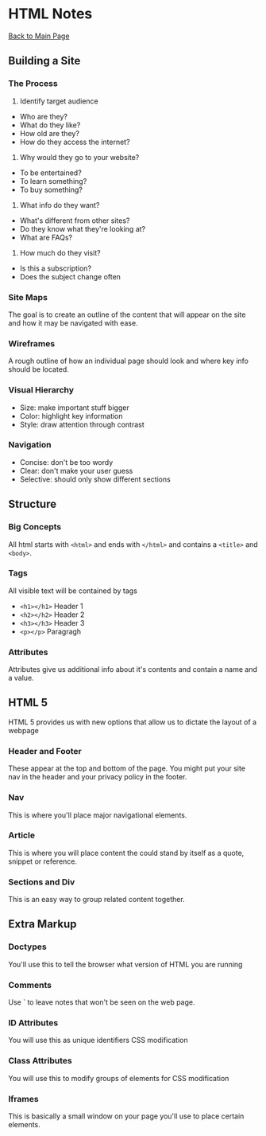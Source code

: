 # HTML Notes

[Back to Main Page](README.md)

## Building a Site

### The Process

1. Identify target audience

- Who are they?
- What do they like?
- How old are they?
- How do they access the internet?

1. Why would they go to your website?

- To be entertained?
- To learn something?
- To buy something?

1. What info do they want?

- What's different from other sites?
- Do they know what they're looking at?
- What are FAQs?

1. How much do they visit?

- Is this a subscription?
- Does the subject change often

### Site Maps

The goal is to create an outline of the content that will appear on the site and how it may be navigated with ease.

### Wireframes

A rough outline of how an individual page should look and where key info should be located.

### Visual Hierarchy

- Size: make important stuff bigger
- Color: highlight key information
- Style: draw attention through contrast

### Navigation

- Concise: don't be too wordy
- Clear: don't make your user guess
- Selective: should only show different sections

## Structure

### Big Concepts

All html starts with `<html>` and ends with `</html>` and contains a `<title>` and `<body>`.

### Tags

All visible text will be contained by tags

- `<h1></h1>` Header 1
- `<h2></h2>` Header 2
- `<h3></h3>` Header 3
- `<p></p>` Paragragh

### Attributes

Attributes give us additional info about it's contents and contain a name and a value.

## HTML 5 

HTML 5 provides us with new options that allow us to dictate the layout of a webpage 

### Header and Footer

These appear at the top and bottom of the page. You might put your site nav in the header and your privacy policy in the footer.

### Nav

This is where you'll place major navigational elements.

### Article

This is where you will place content the could stand by itself as a quote, snippet or reference.

### Sections and Div

This is an easy way to group related content together.

## Extra Markup

### Doctypes

You'll use this to tell the browser what version of HTML you are running

### Comments

Use `<!-- text here--> to leave notes that won't be seen on the web page.

### ID Attributes

You will use this as unique identifiers CSS modification

### Class Attributes

You will use this to modify groups of elements for CSS modification

### Iframes

This is basically a small window on your page you'll use to place certain elements.


